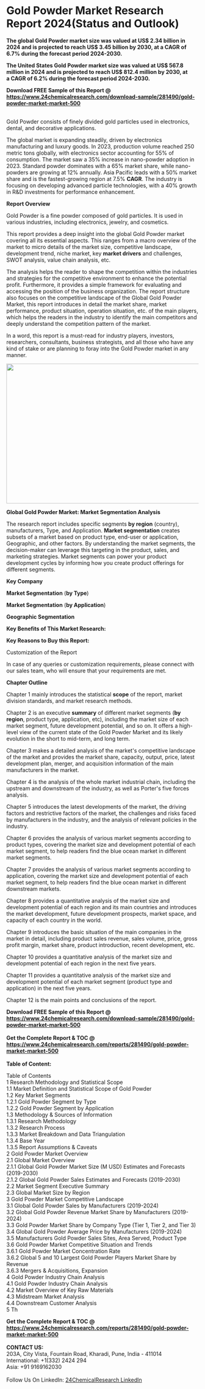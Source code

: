 <h1>Gold Powder Market Research Report 2024(Status and Outlook)</h1><p><strong>The global Gold Powder market size was valued at US$ 2.34 billion in 2024 and is projected to reach US$ 3.45 billion by 2030, at a CAGR of 6.7% during the forecast period 2024-2030.</strong></p><p>
</p><p><strong>The United States Gold Powder market size was valued at US$ 567.8 million in 2024 and is projected to reach US$ 812.4 million by 2030, at a CAGR of 6.2% during the forecast period 2024-2030.</strong></p><div><b>Download FREE Sample of this Report @ 
            <a href="https://www.24chemicalresearch.com/download-sample/281490/gold-powder-market-market-500">
            https://www.24chemicalresearch.com/download-sample/281490/gold-powder-market-market-500</a></b></div><br><p>
</p><p>Gold Powder consists of finely divided gold particles used in electronics, dental, and decorative applications.</p><p>
</p><p>The global market is expanding steadily, driven by electronics manufacturing and luxury goods. In 2023, production volume reached 250 metric tons globally, with electronics sector accounting for 55% of consumption. The market saw a 35% increase in nano-powder adoption in 2023. Standard powder dominates with a 65% market share, while nano-powders are growing at 12% annually. Asia Pacific leads with a 50% market share and is the fastest-growing region at 7.5% <strong>CAGR</strong>. The industry is focusing on developing advanced particle technologies, with a 40% growth in R&amp;D investments for performance enhancement.</p><p>
</p><p><strong>Report Overview</strong></p><p>
</p><p></p><p>
</p><p>Gold Powder is a fine powder composed of gold particles. It is used in various industries, including electronics, jewelry, and cosmetics.</p><p>
</p><p>This report provides a deep insight into the global Gold Powder market covering all its essential aspects. This ranges from a macro overview of the market to micro details of the market size, competitive landscape, development trend, niche market, key <strong>market drivers</strong> and challenges, SWOT analysis, value chain analysis, etc.</p><p>
</p><p>The analysis helps the reader to shape the competition within the industries and strategies for the competitive environment to enhance the potential profit. Furthermore, it provides a simple framework for evaluating and accessing the position of the business organization. The report structure also focuses on the competitive landscape of the Global Gold Powder Market, this report introduces in detail the market share, market performance, product situation, operation situation, etc. of the main players, which helps the readers in the industry to identify the main competitors and deeply understand the competition pattern of the market.</p><p>
</p><p>In a word, this report is a must-read for industry players, investors, researchers, consultants, business strategists, and all those who have any kind of stake or are planning to foray into the Gold Powder market in any manner.</p><p>
</p><p><img alt="" src="https://24chemicalresearch.com/assets/report-images/GoldPowderMarket.png" style="height:366px; width:731px"></p><p>
</p><p><strong>Global Gold Powder Market: Market Segmentation Analysis</strong></p><p>
</p><p>The research report includes specific segments <strong>by region</strong> (country), manufacturers, Type, and Application. <strong>Market segmentation</strong> creates subsets of a market based on product type, end-user or application, Geographic, and other factors. By understanding the market segments, the decision-maker can leverage this targeting in the product, sales, and marketing strategies. Market segments can power your product development cycles by informing how you create product offerings for different segments.</p><p>
</p><p><strong>Key Company</strong></p><p>
</p><p>
</p><p><strong>Market Segmentation</strong> (<strong>by Type</strong>)</p><p>
</p><p>
</p><p><strong>Market Segmentation</strong> (<strong>by Application</strong>)</p><p>
</p><p>
</p><p><strong>Geographic Segmentation</strong></p><p>
</p><p>
</p><p><strong>Key Benefits of This Market Research:</strong></p><p>
</p><p>
</p><p><strong>Key Reasons to Buy this Report:</strong></p><p>
</p><p>
</p><p>Customization of the Report</p><p>
</p><p>In case of any queries or customization requirements, please connect with our sales team, who will ensure that your requirements are met.</p><p>
</p><p><strong>Chapter Outline</strong></p><p>
</p><p>Chapter 1 mainly introduces the statistical <strong>scope</strong> of the report, market division standards, and market research methods.</p><p>
</p><p>Chapter 2 is an executive <strong>summary</strong> of different market segments (<strong>by region</strong>, product type, application, etc), including the market size of each market segment, future development potential, and so on. It offers a high-level view of the current state of the Gold Powder Market and its likely evolution in the short to mid-term, and long term.</p><p>
</p><p>Chapter 3 makes a detailed analysis of the market's competitive landscape of the market and provides the market share, capacity, output, price, latest development plan, merger, and acquisition information of the main manufacturers in the market.</p><p>
</p><p>Chapter 4 is the analysis of the whole market industrial chain, including the upstream and downstream of the industry, as well as Porter's five forces analysis.</p><p>
</p><p>Chapter 5 introduces the latest developments of the market, the driving factors and restrictive factors of the market, the challenges and risks faced by manufacturers in the industry, and the analysis of relevant policies in the industry.</p><p>
</p><p>Chapter 6 provides the analysis of various market segments according to product types, covering the market size and development potential of each market segment, to help readers find the blue ocean market in different market segments.</p><p>
</p><p>Chapter 7 provides the analysis of various market segments according to application, covering the market size and development potential of each market segment, to help readers find the blue ocean market in different downstream markets.</p><p>
</p><p>Chapter 8 provides a quantitative analysis of the market size and development potential of each region and its main countries and introduces the market development, future development prospects, market space, and capacity of each country in the world.</p><p>
</p><p>Chapter 9 introduces the basic situation of the main companies in the market in detail, including product sales revenue, sales volume, price, gross profit margin, market share, product introduction, recent development, etc.</p><p>
</p><p>Chapter 10 provides a quantitative analysis of the market size and development potential of each region in the next five years.</p><p>
</p><p>Chapter 11 provides a quantitative analysis of the market size and development potential of each market segment (product type and application) in the next five years.</p><p>
</p><p>Chapter 12 is the main points and conclusions of the report.</p><p>

</p><div><b>Download FREE Sample of this Report @ 
            <a href="https://www.24chemicalresearch.com/download-sample/281490/gold-powder-market-market-500">
            https://www.24chemicalresearch.com/download-sample/281490/gold-powder-market-market-500</a></b></div><br><div><b>Get the Complete Report & TOC @ 
            <a href="https://www.24chemicalresearch.com/reports/281490/gold-powder-market-market-500">
            https://www.24chemicalresearch.com/reports/281490/gold-powder-market-market-500</a></b></div><br>
            <b>Table of Content:</b><p>Table of Contents<br />
 1 Research Methodology and Statistical Scope<br />
 1.1 Market Definition and Statistical Scope of Gold Powder<br />
 1.2 Key Market Segments<br />
 1.2.1 Gold Powder Segment by Type<br />
 1.2.2 Gold Powder Segment by Application<br />
 1.3 Methodology & Sources of Information<br />
 1.3.1 Research Methodology<br />
 1.3.2 Research Process<br />
 1.3.3 Market Breakdown and Data Triangulation<br />
 1.3.4 Base Year<br />
 1.3.5 Report Assumptions & Caveats<br />
 2 Gold Powder Market Overview<br />
 2.1 Global Market Overview<br />
 2.1.1 Global Gold Powder Market Size (M USD) Estimates and Forecasts (2019-2030)<br />
 2.1.2 Global Gold Powder Sales Estimates and Forecasts (2019-2030)<br />
 2.2 Market Segment Executive Summary<br />
 2.3 Global Market Size by Region<br />
 3 Gold Powder Market Competitive Landscape<br />
 3.1 Global Gold Powder Sales by Manufacturers (2019-2024)<br />
 3.2 Global Gold Powder Revenue Market Share by Manufacturers (2019-2024)<br />
 3.3 Gold Powder Market Share by Company Type (Tier 1, Tier 2, and Tier 3)<br />
 3.4 Global Gold Powder Average Price by Manufacturers (2019-2024)<br />
 3.5 Manufacturers Gold Powder Sales Sites, Area Served, Product Type<br />
 3.6 Gold Powder Market Competitive Situation and Trends<br />
 3.6.1 Gold Powder Market Concentration Rate<br />
 3.6.2 Global 5 and 10 Largest Gold Powder Players Market Share by Revenue<br />
 3.6.3 Mergers & Acquisitions, Expansion<br />
 4 Gold Powder Industry Chain Analysis<br />
 4.1 Gold Powder Industry Chain Analysis<br />
 4.2 Market Overview of Key Raw Materials<br />
 4.3 Midstream Market Analysis<br />
 4.4 Downstream Customer Analysis<br />
 5 Th</p><div><b>Get the Complete Report & TOC @ 
            <a href="https://www.24chemicalresearch.com/reports/281490/gold-powder-market-market-500">
            https://www.24chemicalresearch.com/reports/281490/gold-powder-market-market-500</a></b></div><br><b>CONTACT US:</b><br>
            203A, City Vista, Fountain Road, Kharadi, Pune, India - 411014<br>
            International: +1(332) 2424 294<br>
            Asia: +91 9169162030 <br><br>
            Follow Us On LinkedIn: <a href="https://www.linkedin.com/company/24chemicalresearch/">24ChemicalResearch LinkedIn</a>